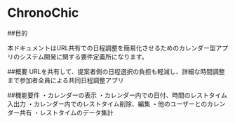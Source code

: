 # ChronoChic
##目的

本ドキュメントはURL共有での日程調整を簡易化させるためのカレンダー型アプリのシステム開発に関する要件定義所になります。


##概要
URLを共有して、提案者側の日程選択の負担も軽減し、詳細な時間調整まで参加者全員による共同日程調整アプリ

##機能要件
・カレンダーの表示
・カレンダー内での日付、時間のレストタイム入出力
・カレンダー内でのレストタイム削除、編集
・他のユーザーとのカレンダー共有
・レストタイムのデータ集計
